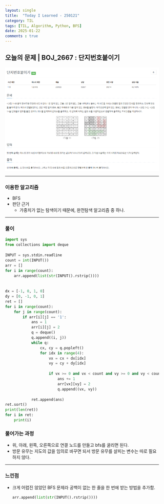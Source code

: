 ```yaml
---
layout: single
title:  "Today I Learned - 250121"
category: TIL
tags: [TIL, Algorithm, Python, BFS]
date: 2025-01-22
comments : true
---
```


## 오늘의 문제 | BOJ_2667 : 단지번호붙이기
![png](/assets/img/BOJ_2667.PNG)

------

### 이용한 알고리즘
* BFS
* 판단 근거
    * 가중치가 없는 탐색이기 때문에, 완전탐색 알고리즘 중 하나.
------

### 풀이
```python
import sys
from collections import deque

INPUT = sys.stdin.readline
count = int(INPUT())
arr = []
for i in range(count):
    arr.append(list(str(INPUT().rstrip())))


dx = [-1, 0, 1, 0]
dy = [0, -1, 0, 1]
ret = []
for i in range(count):
    for j in range(count):
        if arr[i][j] == '1':
            ans = 1
            arr[i][j] = 2
            q = deque()
            q.append((i, j))
            while q:
                cx, cy = q.popleft()
                for idx in range(4):
                    vx = cx + dx[idx]
                    vy = cy + dy[idx]

                    if vx >= 0 and vx < count and vy >= 0 and vy < count and arr[vx][vy] == '1':
                        ans += 1
                        arr[vx][vy] = 2
                        q.append((vx, vy))

            ret.append(ans)
ret.sort()
print(len(ret))
for i in ret:
    print(i)
```

### 풀어가는 과정
* 위, 아래, 왼쪽, 오른쪽으로 연결 노드를 만들고 bfs를 굴리면 된다.
* 방문 유무는 지도의 값을 임의로 바꾸면 되서 방문 유무를 살피는 변수는 따로 필요하지 않다.

----
### 느낀점
* 크게 어렵진 않았던 BFS 문제라 공백이 없는 한 줄을 한 번에 받는 방법을 추가함.
    ```python
    arr.append(list(str(INPUT().rstrip())))
    ```